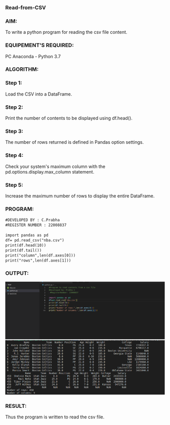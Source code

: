 ### Read-from-CSV

### AIM:
To write a python program for reading the csv file content.

### EQUIPEMENT'S REQUIRED:
PC Anaconda - Python 3.7

### ALGORITHM:
### Step 1:
Load the CSV into a DataFrame.

### Step 2:
Print the number of contents to be displayed using df.head().

### Step 3:
The number of rows returned is defined in Pandas option settings.

### Step 4:
Check your system's maximum column with the pd.options.display.max_column statement.

### Step 5:
Increase the maximum number of rows to display the entire DataFrame.

### PROGRAM:
```
#DEVELOPED BY : C.Prabha
#REGISTER NUMBER : 22008837

import pandas as pd
df= pd.read_csv("nba.csv")
print(df.head(10))
print(df.tail())
print("column",len(df.axes[0]))
print("rows",len(df.axes[1]))
```

### OUTPUT:

![](./Screenshot%20from%202023-01-26%2016-51-38.png)
![](./Screenshot%20from%202023-01-26%2016-51-07.png)


### RESULT:
Thus the program is written to read the csv file.


